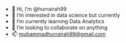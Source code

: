 - 👋 Hi, I’m @hurrairah99
- 👀 I’m interested in data science but currently
- 🌱 I’m currently learning Data Analytics
- 💞️ I’m looking to collaborate on anything
- 📫 muhammadhurrairah99@gmail.com

<!---
hurrairah99/hurrairah99 is a ✨ special ✨ repository because its `README.md` (this file) appears on your GitHub profile.
You can click the Preview link to take a look at your changes.
--->
